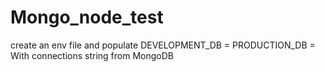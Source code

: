 # Mongo_node_test
create an env file and populate 
DEVELOPMENT_DB = 
PRODUCTION_DB = 
With connections string from MongoDB 